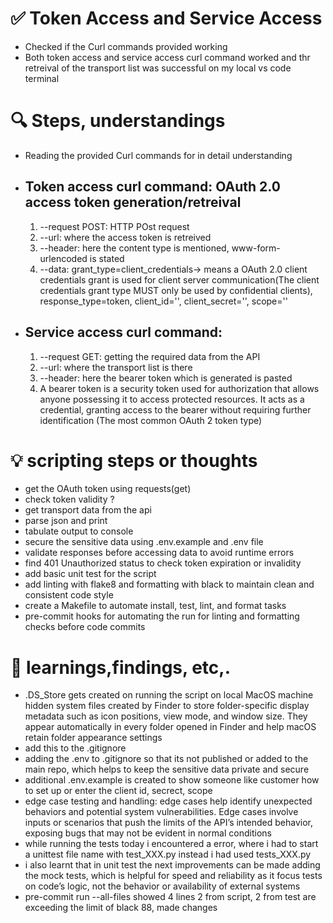 # ✅ Token Access and Service Access
- Checked if the Curl commands provided working
- Both token access and service access curl command worked and thr retreival of the transport list was successful on my local vs code terminal

# 🔍 Steps, understandings
- Reading the provided Curl commands for in detail understanding
- ## Token access curl command: OAuth 2.0 access token generation/retreival
    1. --request POST: HTTP POst request
    2. --url: where the access token is retreived
    3. --header: here the content type is mentioned, www-form-urlencoded is stated
    4. --data: grant_type=client_credentials-> means a OAuth 2.0 client credentials grant is used for client server communication(The client credentials grant type MUST only be used by confidential clients), response_type=token, client_id='', client_secret='',  scope=''
- ## Service access curl command:
    1. --request GET: getting the required data from the API
    2. --url: where the transport list is there
    3. --header: here the bearer token which is generated is pasted
    4. A bearer token is a security token used for authorization that allows anyone possessing it to access protected resources. It acts as a credential, granting access to the bearer without requiring further identification (The most common OAuth 2 token type)

# 💡 scripting steps or thoughts
- get the OAuth token using requests(get)
- check token validity ?
- get transport data from the api
- parse json and print
- tabulate output to console
- secure the sensitive data using .env.example and .env file
- validate responses before accessing data to avoid runtime errors
- find 401 Unauthorized status to check token expiration or invalidity
- add basic unit test for the script
- add linting with flake8 and formatting with black to maintain clean and consistent code style
- create a Makefile to automate install, test, lint, and format tasks
- pre-commit hooks for automating the run for linting and formatting checks before code commits

# 🧪 learnings,findings, etc,.
- .DS_Store gets created on running the script on local MacOS machine hidden system files created by Finder to store folder-specific display metadata such as icon positions, view mode, and window size. They appear automatically in every folder opened in Finder and help macOS retain folder appearance settings
- add this to the .gitignore
- adding the .env to .gitignore so that its not published or added to the main repo, which helps to keep the sensitive data private and secure
- additional .env.example is created to show someone like customer how to set up or enter the client id, secrect, scope
- edge case testing and handling: edge cases help identify unexpected behaviors and potential system vulnerabilities. Edge cases involve inputs or scenarios that push the limits of the API’s intended behavior, exposing bugs that may not be evident in normal conditions
- while running the tests today i encountered a error, where i had to start a unittest file name with test_XXX.py instead i had used tests_XXX.py
- i also learnt that in unit test the next improvements can be made adding the mock tests, which is helpful for speed and reliability as it focus tests on code’s logic, not the behavior or availability of external systems
- pre-commit run --all-files showed 4 lines 2 from script, 2 from test are exceeding the limit of black 88, made changes
